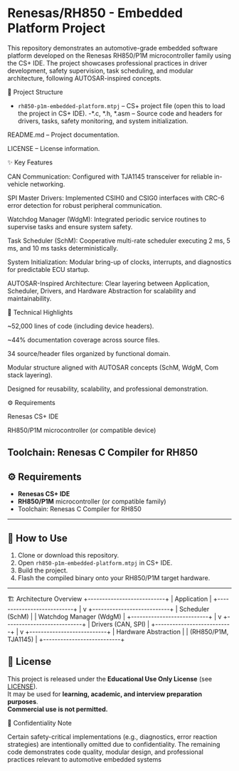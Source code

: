 # Renesas/RH850 - Embedded Platform Project

This repository demonstrates an automotive-grade embedded software platform developed on the Renesas RH850/P1M microcontroller family using the CS+ IDE.
The project showcases professional practices in driver development, safety supervision, task scheduling, and modular architecture, following AUTOSAR-inspired concepts.

📂 Project Structure
- `rh850-p1m-embedded-platform.mtpj` – CS+ project file (open this to load the project in CS+ IDE).
-*.c, *.h, *.asm – Source code and headers for drivers, tasks, safety monitoring, and system initialization.

README.md – Project documentation.

LICENSE – License information.

✨ Key Features

CAN Communication: Configured with TJA1145 transceiver for reliable in-vehicle networking.

SPI Master Drivers: Implemented CSIH0 and CSIG0 interfaces with CRC-6 error detection for robust peripheral communication.

Watchdog Manager (WdgM): Integrated periodic service routines to supervise tasks and ensure system safety.

Task Scheduler (SchM): Cooperative multi-rate scheduler executing 2 ms, 5 ms, and 10 ms tasks deterministically.

System Initialization: Modular bring-up of clocks, interrupts, and diagnostics for predictable ECU startup.

AUTOSAR-Inspired Architecture: Clear layering between Application, Scheduler, Drivers, and Hardware Abstraction for scalability and maintainability.

🔧 Technical Highlights

~52,000 lines of code (including device headers).

~44% documentation coverage across source files.

34 source/header files organized by functional domain.

Modular structure aligned with AUTOSAR concepts (SchM, WdgM, Com stack layering).

Designed for reusability, scalability, and professional demonstration.

⚙️ Requirements

Renesas CS+ IDE

RH850/P1M microcontroller (or compatible device)

Toolchain: Renesas C Compiler for RH850
---

## ⚙️ Requirements
- **Renesas CS+ IDE**  
- **RH850/P1M** microcontroller (or compatible family)  
- Toolchain: Renesas C Compiler for RH850  

---

## 🚀 How to Use
1. Clone or download this repository.
2. Open `rh850-p1m-embedded-platform.mtpj` in CS+ IDE.
3. Build the project.
4. Flash the compiled binary onto your RH850/P1M target hardware.

---

🏗️ Architecture Overview
+---------------------------+
|        Application        |
+---------------------------+
            |
            v
+---------------------------+
|   Scheduler (SchM)        |
|   Watchdog Manager (WdgM) |
+---------------------------+
            |
            v
+---------------------------+
|   Drivers (CAN, SPI)      |
+---------------------------+
            |
            v
+---------------------------+
|   Hardware Abstraction    |
|   (RH850/P1M, TJA1145)    |
+---------------------------+

## 📜 License
This project is released under the **Educational Use Only License** (see [LICENSE](License)).  
It may be used for **learning, academic, and interview preparation purposes**.  
**Commercial use is not permitted.**

📌 Confidentiality Note

Certain safety-critical implementations (e.g., diagnostics, error reaction strategies) are intentionally omitted due to confidentiality.
The remaining code demonstrates code quality, modular design, and professional practices relevant to automotive embedded systems
